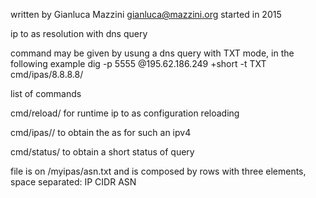 written by Gianluca Mazzini gianluca@mazzini.org started in 2015

ip to as resolution with dns query

command may be given by usung a dns query with TXT mode, in the following example dig -p 5555 @195.62.186.249 +short -t TXT cmd/ipas/8.8.8.8/

list of commands

cmd/reload/ for runtime ip to as configuration reloading

cmd/ipas/<ipv4>/ to obtain the as for such an ipv4

cmd/status/ to obtain a short status of query

file is on /myipas/asn.txt and is composed by rows with three elements, space separated: IP CIDR ASN
